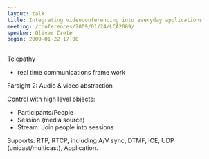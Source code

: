 ```yaml
---
layout: talk
title: Integrating videoconferencing into everyday applications
meeting: /conferences/2009/01/24/LCA2009/
speaker: Oliver Crete
begin: 2009-01-22 17:00
---
```

Telepathy

* real time communications frame work


Farsight 2: Audio & video abstraction

Control with high level objects:

* Participants/People
* Session (media source)
* Stream: Join people into sessions

Supports: RTP, RTCP, including A/V sync, DTMF, ICE, UDP (unicast/multicast), Application.
